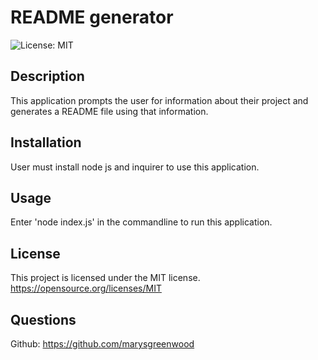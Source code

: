 # README generator
![License: MIT](https://img.shields.io/badge/License-MIT-yellow.svg)

## Description
This application prompts the user for information about their project and generates a README file using that information.

## Installation
User must install node js and inquirer to use this application.

## Usage
Enter 'node index.js' in the commandline to run this application.

## License

This project is licensed under the MIT license.
https://opensource.org/licenses/MIT

## Questions

Github: https://github.com/marysgreenwood


